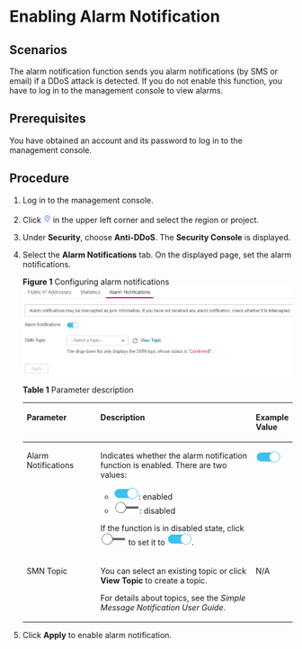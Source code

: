 # Enabling Alarm Notification<a name="EN-US_TOPIC_0204851495"></a>

## Scenarios<a name="section4936191910582"></a>

The alarm notification function sends you alarm notifications \(by SMS or email\) if a DDoS attack is detected. If you do not enable this function, you have to log in to the management console to view alarms.

## Prerequisites<a name="section242134019595"></a>

You have obtained an account and its password to log in to the management console.

## Procedure<a name="section12143195913595"></a>

1.  Log in to the management console.
2.  Click  ![](figures/icon_dt.png)  in the upper left corner and select the region or project.
3.  Under  **Security**, choose  **Anti-DDoS**. The  **Security Console**  is displayed.
4.  Select the  **Alarm Notifications**  tab. On the displayed page, set the alarm notifications.

    **Figure  1**  Configuring alarm notifications<a name="fig1521873317493"></a>  
    ![](figures/configuring-alarm-notifications.png "configuring-alarm-notifications")

    **Table  1**  Parameter description

    <a name="table30322971175021"></a>
    <table><thead align="left"><tr id="ree2ae48f896d4ec2bede69c7f3faa943"><th class="cellrowborder" valign="top" width="27.63%" id="mcps1.2.4.1.1"><p id="a13a961abe1bd4ae7833413b2d60d3077"><a name="a13a961abe1bd4ae7833413b2d60d3077"></a><a name="a13a961abe1bd4ae7833413b2d60d3077"></a><strong id="b8423527069918"><a name="b8423527069918"></a><a name="b8423527069918"></a>Parameter</strong></p>
    </th>
    <th class="cellrowborder" valign="top" width="59.209999999999994%" id="mcps1.2.4.1.2"><p id="adcd709073c4c4f5ead440f1540e21651"><a name="adcd709073c4c4f5ead440f1540e21651"></a><a name="adcd709073c4c4f5ead440f1540e21651"></a><strong id="b842352706135554"><a name="b842352706135554"></a><a name="b842352706135554"></a>Description</strong></p>
    </th>
    <th class="cellrowborder" valign="top" width="13.16%" id="mcps1.2.4.1.3"><p id="ab4a77fd6d83744fb823f1ae8916d6d7d"><a name="ab4a77fd6d83744fb823f1ae8916d6d7d"></a><a name="ab4a77fd6d83744fb823f1ae8916d6d7d"></a><strong id="b842352706105441"><a name="b842352706105441"></a><a name="b842352706105441"></a>Example Value</strong></p>
    </th>
    </tr>
    </thead>
    <tbody><tr id="row1162064382412"><td class="cellrowborder" valign="top" width="27.63%" headers="mcps1.2.4.1.1 "><p id="p12105514172050"><a name="p12105514172050"></a><a name="p12105514172050"></a>Alarm Notifications</p>
    </td>
    <td class="cellrowborder" valign="top" width="59.209999999999994%" headers="mcps1.2.4.1.2 "><p id="p11316655172050"><a name="p11316655172050"></a><a name="p11316655172050"></a>Indicates whether the alarm notification function is enabled. There are two values:</p>
    <a name="ul25555843172050"></a><a name="ul25555843172050"></a><ul id="ul25555843172050"><li><a name="image1081851421410"></a><a name="image1081851421410"></a><span><img id="image1081851421410" src="figures/icon-open-antiddos.png"></span>: enabled</li><li><a name="image171101033245"></a><a name="image171101033245"></a><span><img id="image171101033245" src="figures/icon_close.png"></span>: disabled</li></ul>
    <p id="p39747874172050"><a name="p39747874172050"></a><a name="p39747874172050"></a>If the function is in disabled state, click <a name="image878155315243"></a><a name="image878155315243"></a><span><img id="image878155315243" src="figures/icon_close.png"></span> to set it to <a name="image683534941215"></a><a name="image683534941215"></a><span><img id="image683534941215" src="figures/icon-open-antiddos.png"></span>.</p>
    </td>
    <td class="cellrowborder" valign="top" width="13.16%" headers="mcps1.2.4.1.3 "><p id="p36525361172033"><a name="p36525361172033"></a><a name="p36525361172033"></a><a name="image74912412138"></a><a name="image74912412138"></a><span><img id="image74912412138" src="figures/icon-open-antiddos.png"></span></p>
    </td>
    </tr>
    <tr id="row462471113516"><td class="cellrowborder" valign="top" width="27.63%" headers="mcps1.2.4.1.1 "><p id="p45819551164949"><a name="p45819551164949"></a><a name="p45819551164949"></a>SMN Topic</p>
    </td>
    <td class="cellrowborder" valign="top" width="59.209999999999994%" headers="mcps1.2.4.1.2 "><p id="p62760665165036"><a name="p62760665165036"></a><a name="p62760665165036"></a>You can select an existing topic or click <strong id="b1177551861910"><a name="b1177551861910"></a><a name="b1177551861910"></a>View Topic</strong> to create a topic.</p>
    <p id="p12883729165036"><a name="p12883729165036"></a><a name="p12883729165036"></a>For details about topics, see the <i><cite id="cite359fad7cafc3403eb8687df9a9d81e2f101327"><a name="cite359fad7cafc3403eb8687df9a9d81e2f101327"></a><a name="cite359fad7cafc3403eb8687df9a9d81e2f101327"></a>Simple Message Notification User Guide</cite></i>.</p>
    </td>
    <td class="cellrowborder" valign="top" width="13.16%" headers="mcps1.2.4.1.3 "><p id="p2060682164949"><a name="p2060682164949"></a><a name="p2060682164949"></a>N/A</p>
    </td>
    </tr>
    </tbody>
    </table>

5.  Click  **Apply**  to enable alarm notification.

